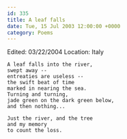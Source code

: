 ```yaml
---
id: 335
title: A leaf falls
date: Tue, 15 Jul 2003 12:00:00 +0000
category: Poems
---
```


Edited: 03/22/2004
Location: Italy

    A leaf falls into the river,  
    swept away --  
    entreaties are useless --  
    the swift beat of time  
    marked in nearing the sea.  
    Turning and turning,  
    jade green on the dark green below,  
    and then nothing...

    Just the river, and the tree  
    and my memory  
    to count the loss.


